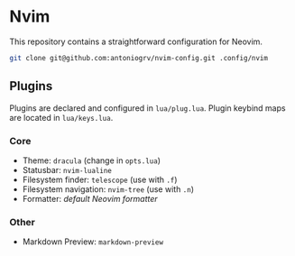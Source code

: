# Nvim

This repository contains a straightforward configuration for Neovim.

```bash
git clone git@github.com:antoniogrv/nvim-config.git .config/nvim
```

## Plugins

Plugins are declared and configured in `lua/plug.lua`. Plugin keybind maps are located in `lua/keys.lua`.

### Core

- Theme: `dracula` (change in `opts.lua`)
- Statusbar: `nvim-lualine`
- Filesystem finder: `telescope` (use with `.f`)
- Filesystem navigation: `nvim-tree` (use with `.n`)
- Formatter: *default Neovim formatter*

### Other

- Markdown Preview: `markdown-preview`
